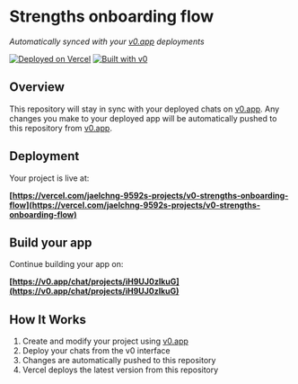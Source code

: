 # Strengths onboarding flow

*Automatically synced with your [v0.app](https://v0.app) deployments*

[![Deployed on Vercel](https://img.shields.io/badge/Deployed%20on-Vercel-black?style=for-the-badge&logo=vercel)](https://vercel.com/jaelchng-9592s-projects/v0-strengths-onboarding-flow)
[![Built with v0](https://img.shields.io/badge/Built%20with-v0.app-black?style=for-the-badge)](https://v0.app/chat/projects/iH9UJ0zlkuG)

## Overview

This repository will stay in sync with your deployed chats on [v0.app](https://v0.app).
Any changes you make to your deployed app will be automatically pushed to this repository from [v0.app](https://v0.app).

## Deployment

Your project is live at:

**[https://vercel.com/jaelchng-9592s-projects/v0-strengths-onboarding-flow](https://vercel.com/jaelchng-9592s-projects/v0-strengths-onboarding-flow)**

## Build your app

Continue building your app on:

**[https://v0.app/chat/projects/iH9UJ0zlkuG](https://v0.app/chat/projects/iH9UJ0zlkuG)**

## How It Works

1. Create and modify your project using [v0.app](https://v0.app)
2. Deploy your chats from the v0 interface
3. Changes are automatically pushed to this repository
4. Vercel deploys the latest version from this repository